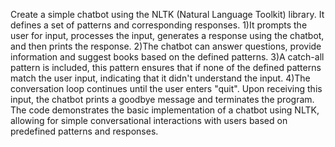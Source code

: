 Create a simple chatbot using the NLTK (Natural Language Toolkit) library. It defines a set of patterns and corresponding responses.
1)It prompts the user for input, processes the input, generates a response using the chatbot, and then prints the response.
2)The chatbot can answer questions, provide information and suggest books based on the defined patterns.
3)A catch-all pattern is included, this pattern ensures that if none of the defined patterns match the user input, indicating that it didn't understand the input.
4)The conversation loop continues until the user enters "quit". Upon receiving this input, the chatbot prints a goodbye message and terminates the program.
The code demonstrates the basic implementation of a chatbot using NLTK, allowing for simple conversational interactions with users based on predefined patterns and responses.
